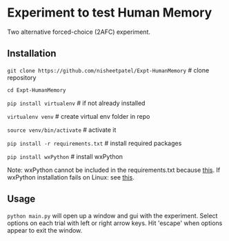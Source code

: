 # Experiment to test Human Memory
Two alternative forced-choice (2AFC) experiment.

## Installation
`git clone https://github.com/nisheetpatel/Expt-HumanMemory` # clone repository

`cd Expt-HumanMemory`

`pip install virtualenv` # if not already installed

`virtualenv venv` # create virtual env folder in repo

`source venv/bin/activate` # activate it

`pip install -r requirements.txt` # install required packages

`pip install wxPython` # install wxPython

Note: wxPython cannot be included in the requirements.txt because [this](https://github.com/psychopy/psychopy/issues/2418). If wxPython installation fails on Linux: see [this](https://wxpython.org/pages/downloads/index.html).


## Usage
`python main.py` will open up a window and gui with the experiment. Select options on each trial with left or right arrow keys. Hit 'escape' when options appear to exit the window.
